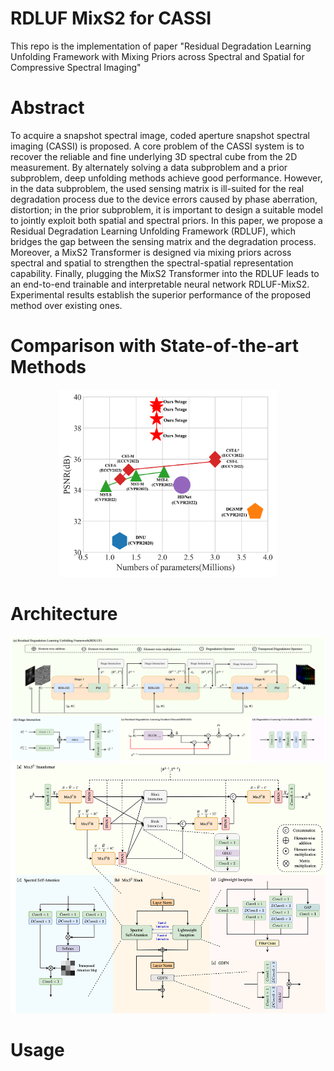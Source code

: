 # RDLUF MixS2 for CASSI


This repo is the implementation of paper "Residual Degradation Learning Unfolding Framework with Mixing Priors across Spectral and Spatial for Compressive Spectral Imaging"


# Abstract

To acquire a snapshot spectral image, coded aperture snapshot spectral imaging (CASSI) is proposed. A core problem of the CASSI system is to recover the reliable and fine underlying 3D spectral cube from the 2D measurement. By alternately solving a data subproblem and a prior subproblem, deep unfolding methods achieve good performance. However, in the data subproblem, the used sensing matrix is ill-suited for the real degradation process due to the device errors caused by phase aberration, distortion; in the prior subproblem,  it is important to design a suitable model to jointly exploit both spatial and spectral priors. In this paper, we propose a Residual Degradation Learning Unfolding Framework (RDLUF), which bridges the gap between the sensing matrix and the degradation process. Moreover, a MixS2 Transformer is designed via mixing priors across spectral and spatial to strengthen the spectral-spatial representation capability. Finally, plugging the MixS2 Transformer into the RDLUF leads to an end-to-end trainable and interpretable neural network RDLUF-MixS2. Experimental results establish the superior performance of the proposed method over existing ones.

# Comparison with State-of-the-art Methods

<div align=center>
<img src="https://github.com/ShawnDong98/RDLUF_MixS2/blob/master/figures/performance.png" width = "350" height = "300" alt="">
</div>

# Architecture

<div align=center>
<img src="https://github.com/ShawnDong98/RDLUF_MixS2/blob/master/figures/RDLUF.png" width = "600" height = "200" alt="">
<img src="https://github.com/ShawnDong98/RDLUF_MixS2/blob/master/figures/MixS2T.png" width = "600" height = "400" alt="">
</div>


# Usage 

